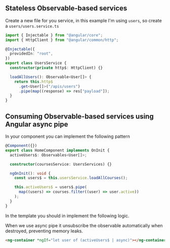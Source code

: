 ## Stateless Observable-based services

Create a new file for you service, in this example I'm using `users`, so create a `users/users.service.ts`

```ts
import { Injectable } from "@angular/core";
import { HttpClient } from "@angular/common/http";

@Injectable({
  providedIn: "root",
})
export class UsersService {
  constructor(private http$: HttpClient) {}

  loadAllUsers(): Observable<User[]> {
    return this.http$
      .get<User[]>("/apis/users")
      .pipe(map((response) => res["payload"]);
  }
}
```

## Consuming Observable-based services using Angular async pipe

In your component you can implement the following pattern

```ts
@Component({})
export class HomeComponent implements OnInit {
  activeUsers$: Observables<User[]>;

  constructor(coursesService: UsersServices) {}

  ngOnInit(): void {
    const users$ = this.usersService.loadAllCourses();

    this.activeUsers$ = users$.pipe(
      map((users) => courses.filter((user) => user.active))
    );
  }
}
```

In the template you should in implement the following logic.

When we use async pipe it unsubscribe the observable automatically when destroyed, preventing memory leaks.

```html
<ng-container *ngIf="let user of (activeUsers$ | async)"></ng-container>
```
